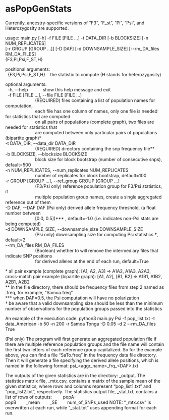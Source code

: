 # asPopGenStats

Currently, ancestry-specific versions of “F3”, “F_st”, “Pi”, “Psi”, and Heterozygosity are supported.

usage: main.py [-h] -f FILE [FILE ...] -t DATA_DIR [-b BLOCKSIZE] [-n NUM_REPLICATES]  
               [-r GROUP [GROUP ...]] [-D DAF] [-d DOWNSAMPLE_SIZE] [--rm_DA_files RM_DA_FILES]  
               {F3,Pi,Psi,F_ST,H}  

positional arguments:  
  {F3,Pi,Psi,F_ST,H}    the statistic to compute (H stands for heterozygosity)

optional arguments:  
  -h, --help            show this help message and exit  
  -f FILE [FILE ...], --file FILE [FILE ...]  
                        (REQUIRED) files containing a list of population names for computation,  
                        each file has one column of names, only one file is needed for statistics that are computed  
                        on all pairs of populations (complete graph), two files are needed for statistics that  
                        are computed between only particular pairs of populations (bipartite graph)*  
  -t DATA_DIR, --data_dir DATA_DIR  
                        (REQUIRED) directory containing the snp frequency file**  
  -b BLOCKSIZE, --blocksize BLOCKSIZE  
                        block size for block bootstrap (number of consecutive snps), default=500  
  -n NUM_REPLICATES, --num_replicates NUM_REPLICATES  
                        number of replicates for block bootstrap, default=100  
  -r GROUP [GROUP ...], --ref_group GROUP [GROUP ...]  
                        (F3/Psi only) reference population group for F3/Psi statistics, if  
                        multiple population group names, create a single aggregated reference out of them  
  -D DAF, --DAF DAF     (Psi only) derived allele frequency threshold, (a float number between  
                        [0.0, 0.5])*** , default=-1.0 (i.e. indicates non-Psi stats are being computed)  
  -d DOWNSAMPLE_SIZE, --downsample_size DOWNSAMPLE_SIZE  
                        (Psi only) downsampling size for computing Psi statistics †, default=2  
  --rm_DA_files RM_DA_FILES  
                        (Boolean) whether to will remove the intermediary files that indicate SNP positions  
                        for derived alleles at the end of each run, default=True  

\* all pair example (complete graph): [A1, A2, A3] => A1A2, A1A3, A2A3, cross-match pair example (bipartite graph): [A1, A2], [B1, B2] => A1B1, A1B2, A2B1, A2B2  
\*\* in the file directory, there should be frequency files from step 2 named as <pop>.freq, for example, “Samoa.freq”  
\*\*\* when DAF=0.5, the Psi computation will have no polarization  
† be aware that a valid downsampling size should be less than the minimum number of observations for the population groups passed into the statistics  

An example of the execution code:
python3 main.py Psi -f pop_list.txt -t data_American -b 50 -n 200 -r Samoa Tonga -D 0.05 -d 2 --rm_DA_files True

(Psi only) The program will first generate an aggregated population file if there are multiple reference population groups and the file name will contain the first two letters of each reference group capitalized. So for the example above, you can find a file “SaTo.freq” in the frequency data file directory. Then it will generate a file specifying the derived allele positions, which is named in the following format: 
psi_<aggr_name>\_frq\_\<DAF>.txt

The outputs of the given statistics are in the directory: <stat>_output. The statistics matrix file, <stat>_mtx.csv, contains a matrix of the sample mean of the given statistics, where rows and columns represent “pop_list1.txt” and “pop_list2.txt”, respectively. The statistics output file, <stat>_stat.txt, contains a list of rows of outputs:
        popA-popB        <stat>_mean        <stat>_SE        num_of_SNPs_used
NOTE: “<stat>_mtx.csv” is overwritten at each run, while “<stat>_stat.txt” uses appending format for each run.
